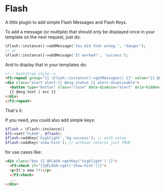 # Flash

A little plugin to add simple Flash Messages and Flash Keys.


To add a message (or multiple) that should only be displayed once in your template on the next request, just do:

```php
\Flash::instance()->addMessage('You did that wrong.', 'danger');
// or 
\Flash::instance()->addMessage('It worked!', 'success');
```

And to display that in your templates do:

```html
<!-- bootstrap style-->
<F3:repeat group="{{ \Flash::instance()->getMessages() }}" value="{{ @msg }}">
<div class="alert alert-{{ @msg.status }} alert-dismissable">
  <button type="button" class="close" data-dismiss="alert" aria-hidden="true">&times;</button>
  {{ @msg.text | esc }}
</div>
</F3:repeat>
```

That's it.

If you need, you could also add simple keys:


```php
$flash = \Flash::instance()
$f3->set('FLASH', $flash);
$flash->addKey('highlight','bg-success'); // with value
$flash->addKey('show-hint'); // without returns just TRUE
```

for use cases like:

```html
<div class="box {{ @FLASH->getKey('highlight') }}">
  <F3:check if="{{@FLASH->get('show-hint')}}">
  <p>It's new !!!</p>
  </F3:check>
  ...
</div>
```

